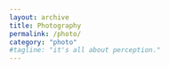 ```yaml
---
layout: archive
title: Photography
permalink: /photo/
category: "photo"
#tagline: "it's all about perception."
---
```


